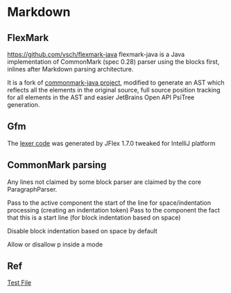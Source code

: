 # Markdown


## FlexMark
https://github.com/vsch/flexmark-java
flexmark-java is a Java implementation of CommonMark (spec 0.28) parser using the blocks first,
inlines after Markdown parsing architecture.

It is a fork of [commonmark-java project](https://github.com/commonmark/commonmark-java), modified to generate an AST which reflects all the elements in the original source, full source position tracking for all elements in the AST and easier JetBrains Open API PsiTree generation.

## Gfm

The [lexer code](https://github.com/JetBrains/markdown/blob/master/src/commonMain/kotlin/org/intellij/markdown/flavours/gfm/lexer/_GFMLexer.kt) was generated by JFlex 1.7.0 tweaked for IntelliJ platform


## CommonMark parsing

Any lines not claimed by some block parser are claimed by the core ParagraphParser.

Pass to the active component the start of the line for space/indentation processing (creating an indentation token) 
Pass to the component the fact that this is a start line (for block indentation based on space)

Disable block indentation based on space by default

Allow or disallow p inside a mode



## Ref

[Test File](https://github.com/vsch/flexmark-java/blob/7c187fb2bcf3bbdad4a75226a746aee752255675/flexmark-test-specs/src/main/resources/spec.txt)


